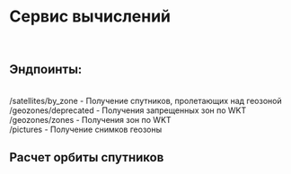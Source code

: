 <h1>Сервис вычислений</h1>
<br>


<h2>Эндпоинты:</h2>
<br>
/satellites/by_zone - Получение спутников, пролетающих над геозоной
<br> 
/geozones/deprecated - Получения запрещенных зон по WKT
<br>
/geozones/zones - Получения зон по WKT
<br>
/pictures - Получение снимков геозоны
<br>
<h2>Расчет орбиты спутников</h2>
